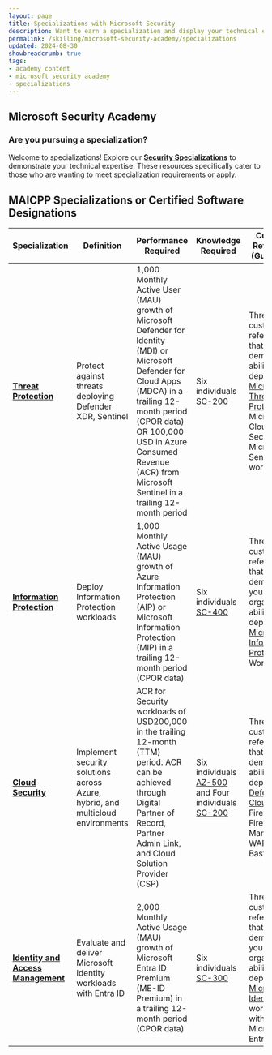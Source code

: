 ```yaml
---
layout: page
title: Specializations with Microsoft Security
description: Want to earn a specialization and display your technical expertise?
permalink: /skilling/microsoft-security-academy/specializations
updated: 2024-08-30
showbreadcrumb: true
tags: 
- academy content
- microsoft security academy
- specializations
---
```


## Microsoft Security Academy

### Are you pursuing a specialization?
Welcome to specializations! Explore our **[Security Specializations](https://partner.microsoft.com/en-us/partnership/specialization#tab-6)** to demonstrate your technical expertise. These resources specifically cater to those who are wanting to meet specialization requirements or apply.

## MAICPP Specializations or Certified Software Designations

| **Specialization**                | **Definition**                                                                 | **Performance Required**                                                                                       | **Knowledge Required**                  | **Customer References (Guidelines)**                                                                 |
|---------------------------------|--------------------------------------------------------------------------------|----------------------------------------------------------------------------------------------------------------|-----------------------------------------|------------------------------------------------------------------------------------------------------|
| **[Threat Protection](https://partner.microsoft.com/en-us/partnership/specialization/threat-protection)**           | Protect against threats deploying Defender XDR, Sentinel                           | 1,000 Monthly Active User (MAU) growth of Microsoft Defender for Identity (MDI) or Microsoft Defender for Cloud Apps (MDCA) in a trailing 12-month period (CPOR data) OR 100,000 USD in Azure Consumed Revenue (ACR) from Microsoft Sentinel in a trailing 12-month period | Six individuals [SC-200](https://learn.microsoft.com/en-us/credentials/certifications/security-operations-analyst/) | Three customer references that demonstrate ability to deploy [Microsoft Threat Protection](https://partner.microsoft.com/en-us/partnership/specialization/threat-protection), Microsoft Cloud App Security, or Microsoft Sentinel workloads |
| **[Information Protection](https://partner.microsoft.com/en-us/partnership/specialization/information-protection-and-governance)**      | Deploy Information Protection workloads                                        | 1,000 Monthly Active Usage (MAU) growth of Azure Information Protection (AIP) or Microsoft Information Protection (MIP) in a trailing 12-month period (CPOR data) | Six individuals [SC-400](https://learn.microsoft.com/en-us/credentials/certifications/information-protection-administrator/) | Three customer references that demonstrate your organization’s ability to deploy [Microsoft Information Protection](https://partner.microsoft.com/en-us/partnership/specialization/information-protection-and-governance) Workloads |
| **[Cloud Security](https://partner.microsoft.com/en-us/partnership/specialization/cloud-security)**              | Implement security solutions across Azure, hybrid, and multicloud environments | ACR for Security workloads of USD200,000 in the trailing 12-month (TTM) period. ACR can be achieved through Digital Partner of Record, Partner Admin Link, and Cloud Solution Provider (CSP) | Six individuals [AZ-500](https://learn.microsoft.com/en-us/credentials/certifications/azure-security-engineer/) and Four individuals [SC-200](https://learn.microsoft.com/en-us/credentials/certifications/security-operations-analyst/) | Three customer references that demonstrate ability to deploy [Defender for Cloud](https://partner.microsoft.com/en-us/partnership/specialization/cloud-security), Az Firewall, Az Firewall Manager Az WAF, Az Bastion |
| **[Identity and Access Management](https://partner.microsoft.com/en-us/partnership/specialization/identity-and-access-management)** | Evaluate and deliver Microsoft Identity workloads with Entra ID                | 2,000 Monthly Active Usage (MAU) growth of Microsoft Entra ID Premium (ME-ID Premium) in a trailing 12-month period (CPOR data) | Six individuals [SC-300](https://learn.microsoft.com/en-us/credentials/certifications/identity-and-access-administrator/) | Three customer references that demonstrate your organization’s ability to deploy [Microsoft Identity](https://partner.microsoft.com/en-us/partnership/specialization/identity-and-access-management) workloads with Microsoft Entra |